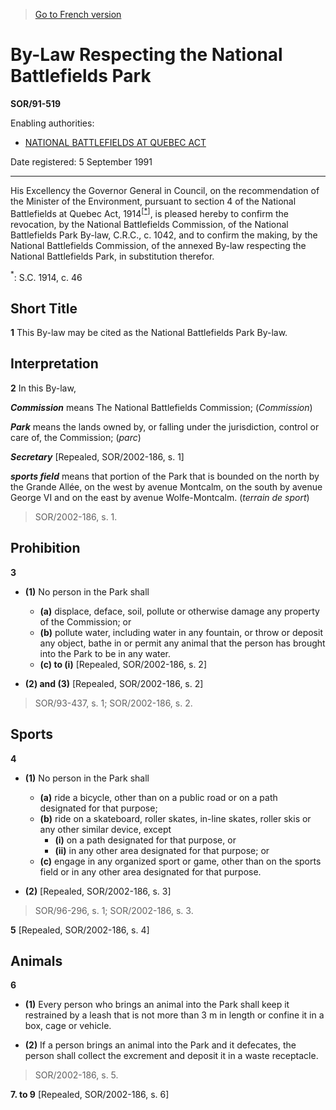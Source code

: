 > [Go to French version](/fr/Règlements/Décrets,%20ordonnances%20et%20règlements%20statutaires/91/519.md)

# By-Law Respecting the National Battlefields Park

**SOR/91-519**

Enabling authorities: 
- [NATIONAL BATTLEFIELDS AT QUEBEC ACT](/en/Acts/Statutes%20of%20Canada/1908/c.%2057.md)

Date registered: 5 September 1991

----------

His Excellency the Governor General in Council, on the recommendation of the Minister of the Environment, pursuant to section 4 of the National Battlefields at Quebec Act, 1914<sup><a href='#fn_SOR-91-519_e_hq_6171'>[*]</a></sup>, is pleased hereby to confirm the revocation, by the National Battlefields Commission, of the National Battlefields Park By-law, C.R.C., c. 1042, and to confirm the making, by the National Battlefields Commission, of the annexed By-law respecting the National Battlefields Park, in substitution therefor.

<a name='fn_SOR-91-519_e_hq_6171'><sup>*</sup></a>: S.C. 1914, c. 46<br />




## Short Title


**1** This By-law may be cited as the National Battlefields Park By-law.




## Interpretation


**2** In this By-law,

***Commission*** means The National Battlefields Commission; (*Commission*)

***Park*** means the lands owned by, or falling under the jurisdiction, control or care of, the Commission; (*parc*)

***Secretary*** [Repealed, SOR/2002-186, s. 1]

***sports field*** means that portion of the Park that is bounded on the north by the Grande Allée, on the west by avenue Montcalm, on the south by avenue George VI and on the east by avenue Wolfe-Montcalm. (*terrain de sport*) 
> SOR/2002-186, s. 1.





## Prohibition


**3** 

- **(1)** No person in the Park shall
	- **(a)** displace, deface, soil, pollute or otherwise damage any property of the Commission; or
	- **(b)** pollute water, including water in any fountain, or throw or deposit any object, bathe in or permit any animal that the person has brought into the Park to be in any water.
	- **(c) to (i)** [Repealed, SOR/2002-186, s. 2]

- **(2) and (3)** [Repealed, SOR/2002-186, s. 2]
> SOR/93-437, s. 1; SOR/2002-186, s. 2.





## Sports


**4** 

- **(1)** No person in the Park shall
	- **(a)** ride a bicycle, other than on a public road or on a path designated for that purpose;
	- **(b)** ride on a skateboard, roller skates, in-line skates, roller skis or any other similar device, except
		- **(i)** on a path designated for that purpose, or
		- **(ii)** in any other area designated for that purpose; or
	- **(c)** engage in any organized sport or game, other than on the sports field or in any other area designated for that purpose.

- **(2)** [Repealed, SOR/2002-186, s. 3]
> SOR/96-296, s. 1; SOR/2002-186, s. 3.




**5** [Repealed, SOR/2002-186, s. 4]




## Animals


**6** 

- **(1)** Every person who brings an animal into the Park shall keep it restrained by a leash that is not more than 3 m in length or confine it in a box, cage or vehicle.

- **(2)** If a person brings an animal into the Park and it defecates, the person shall collect the excrement and deposit it in a waste receptacle.
> SOR/2002-186, s. 5.




**7. to 9** [Repealed, SOR/2002-186, s. 6]


